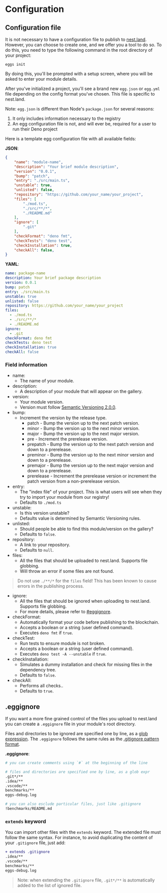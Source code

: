 # Configuration

## Configuration file

It is not necessary to have a configuration file to publish to [nest.land](nest.land).
However, you can choose to create one, and we offer you a tool to do so.
To do this, you need to type the following command in the root directory of your project:
```shell script
eggs init
```
By doing this, you'll be prompted with a setup screen, where you will be asked to enter your module details.

After you've initialized a project, you'll see a brand new `egg.json` or `egg.yml` file depending on the config format you've chosen. This file is specific to nest.land.

Note: `egg.json` is different than Node's `package.json` for several reasons:

1. It only includes information necessary to the registry
2. An egg configuration file is not, and will ever be, required for a user to run their Deno project

Here is a template egg configuration file with all available fields:

__JSON__:
```json
{
    "name": "module-name",
    "description": "Your brief module description",
    "version": "0.0.1",
    "bump": "patch",
    "entry": "./src/main.ts",
    "unstable": true,
    "unlisted": false,
    "repository": "https://github.com/your_name/your_project",
    "files": [
        "./mod.ts",
        "./src/**/*",
        "./README.md"
    ],
    "ignore": [
        ".git"
    ],
    "checkFormat": "deno fmt",
    "checkTests": "deno test",
    "checkInstallation": true,
    "checkAll": false,
}
```

__YAML__:
```yaml
name: package-name
description: Your brief package description
version: 0.0.1
bump: patch
entry: ./src/main.ts
unstable: true
unlisted: false
repository: https://github.com/your_name/your_project
files:
  - ./mod.ts
  - ./src/**/*
  - ./README.md
ignore:
  - .git
checkFormat: deno fmt
checkTests: deno test
checkInstallation: true
checkAll: false
```

### Field information

- name:
    - The name of your module.
- description:
    - A description of your module that will appear on the gallery.
- version: 
    - Your module version.
    - Version must follow [Semantic Versioning 2.0.0](https://semver.org/).
- bump:
    - Increment the version by the release type.
        - patch - Bump the version up to the next patch version.
        - minor - Bump the version up to the next minor version.
        - major - Bump the version up to the next major version.
        - pre - Increment the prerelease version.
        - prepatch - Bump the version up to the next patch version and down to a prerelease.
        - preminor - Bump the version up to the next minor version and down to a prerelease.
        - premajor - Bump the version up to the next major version and down to a prerelease.
        - prerelease - Increment the prerelease version or increment the patch version from a non-prerelease version.
- entry:
    - The "index file" of your project. This is what users will see when they try to import your module from our registry!
    - Defaults to `./mod.ts`
- unstable:
    - Is this version unstable?
    - Defaults value is determined by Semantic Versioning rules.
- unlisted:
    - Should people be able to find this module/version on the gallery?
    - Defaults to `false`.
- repository:
    - A link to your repository.
    - Defaults to `null`.
- files:
    - All the files that should be uploaded to nest.land. Supports file globbing.
    - Will throw an error if some files are not found.
> Do not use `./**/*` for the `files` field! This has been known to cause errors in the publishing process.
- ignore:
    - All the files that should be ignored when uploading to nest.land. Supports file globbing.
    - For more details, please refer to [#eggignore](#eggignore).
- checkFormat:
    - Automatically format your code before publishing to the blockchain.
    - Accepts a boolean or a string (user defined command).
    - Executes `deno fmt` if `true`.
- checkTest:
    - Run tests to ensure module is not broken.
    - Accepts a boolean or a string (user defined command).
    - Executes `deno test -A --unstable` if `true`.
- checkInstallation:
    - Simulates a dummy installation and check for missing files in the dependency tree.
    - Defaults to `false`.
- checkAll:
    - Performs all checks..
    - Defaults to `true`.

## .eggignore

If you want a more fine grained control of the files you upload to nest.land you can create a 
`.eggignore` file in your module's root directory. 

Files and directories to be ignored are specified
one by line, as a [glob expression](https://it.wikipedia.org/wiki/Glob_pattern).
The `.eggignore` follows the same rules as the [.gitignore pattern format](https://git-scm.com/docs/gitignore#_pattern_format).

__.eggignore__:
```sh
# you can create comments using `#` at the beginning of the line

# files and directories are specified one by line, as a glob expr
.git*/**
.idea/**
.vscode/**
benchmarks/**
eggs-debug.log

# you can also esclude particular files, just like .gitignore
!benchmarks/README.md
```

### `extends` keyword

You can import other files with the `extends` keyword. The extended file must follow the same syntax.
For instance, to avoid duplicating the content of your `.gitignore` file, just add:

```diff
+ extends .gitignore
.idea/**
.vscode/**
benchmarks/**
eggs-debug.log
```

> Note: when extending the `.gitignore` file, `.git*/**` is automatically added to the list of ignored file.
